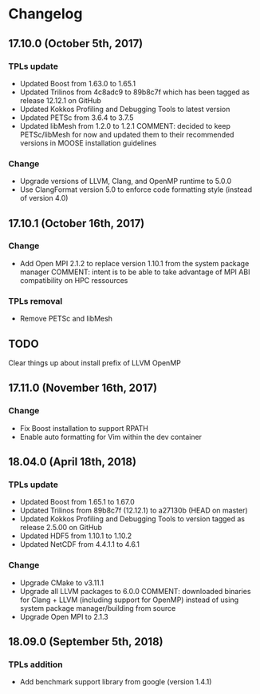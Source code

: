 # Changelog

## 17.10.0 (October 5th, 2017)
### TPLs update
- Updated Boost from 1.63.0 to 1.65.1
- Updated Trilinos from 4c8adc9 to 89b8c7f which has been tagged as release 12.12.1 on GitHub
- Updated Kokkos Profiling and Debugging Tools to latest version
- Updated PETSc from 3.6.4 to 3.7.5
- Updated libMesh from 1.2.0 to 1.2.1
COMMENT: decided to keep PETSc/libMesh for now and updated them to their recommended versions in MOOSE installation guidelines
### Change
- Upgrade versions of LLVM, Clang, and OpenMP runtime to 5.0.0
- Use ClangFormat version 5.0 to enforce code formatting style (instead of version 4.0)

## 17.10.1 (October 16th, 2017)
### Change
- Add Open MPI 2.1.2 to replace version 1.10.1 from the system package manager
COMMENT: intent is to be able to take advantage of MPI ABI compatibility on HPC ressources
### TPLs removal
- Remove PETSc and libMesh
## TODO
Clear things up about install prefix of LLVM OpenMP

## 17.11.0 (November 16th, 2017)
### Change
- Fix Boost installation to support RPATH
- Enable auto formatting for Vim within the dev container

## 18.04.0 (April 18th, 2018)
### TPLs update
- Updated Boost from 1.65.1 to 1.67.0
- Updated Trilinos from 89b8c7f (12.12.1) to a27130b (HEAD on master)
- Updated Kokkos Profiling and Debugging Tools to version tagged as release 2.5.00 on GitHub
- Updated HDF5 from 1.10.1 to 1.10.2
- Updated NetCDF from 4.4.1.1 to 4.6.1
### Change
- Upgrade CMake to v3.11.1
- Upgrade all LLVM packages to 6.0.0
COMMENT: downloaded binaries for Clang + LLVM (including support for OpenMP) instead of using system package manager/building from source
- Upgrade Open MPI to 2.1.3

## 18.09.0 (September 5th, 2018)
### TPLs addition
- Add benchmark support library from google (version 1.4.1)
